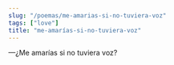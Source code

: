 ```yaml
---
slug: "/poemas/me-amarias-si-no-tuviera-voz"
tags: ["love"]
title: "me-amarías-si-no-tuviera-voz"
---
```

—¿Me amarías si no tuviera voz?